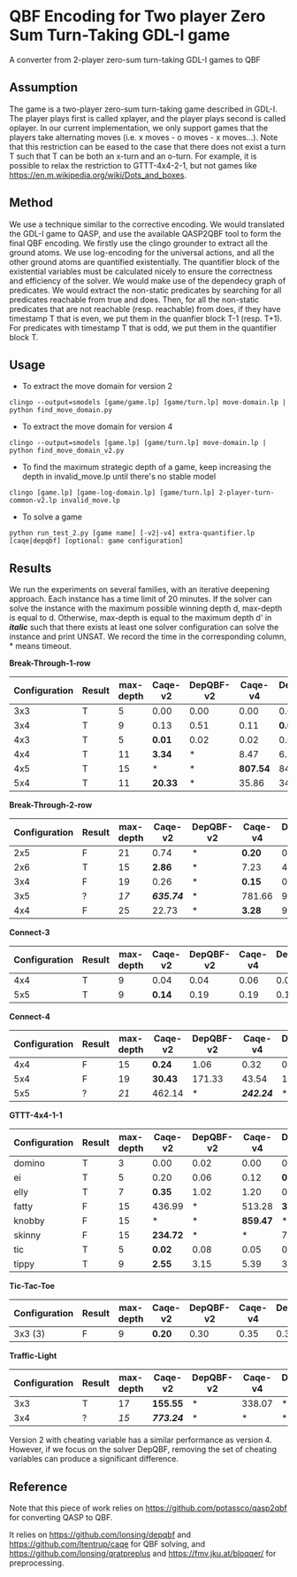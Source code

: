 # QBF Encoding for Two player Zero Sum Turn-Taking GDL-I game
A converter from 2-player zero-sum turn-taking GDL-I games to QBF

## Assumption

The game is a two-player zero-sum turn-taking game described in GDL-I. The player plays first is called xplayer, and
the player plays second is called oplayer. In our current implementation, we only support games that the players take
alternating moves (i.e. x moves - o moves - x moves...). Note that this restriction can be eased to the case that there does
not exist a turn T such that T can be both an x-turn and an o-turn. For example, it is possible to relax the restriction 
to GTTT-4x4-2-1, but not games like https://en.m.wikipedia.org/wiki/Dots_and_boxes.

## Method

We use a technique similar to the corrective encoding. We would translated the GDL-I game to QASP, and use the available QASP2QBF tool to form the final QBF encoding. We firstly use the clingo grounder to extract all the ground atoms. We use log-encoding for the universal actions, and all the other ground atoms are quantified existentially. The quantifier block of the existential variables must be calculated nicely to ensure the correctness and efficiency of the solver. We would make use of the dependecy graph of predicates. We would extract
the non-static predicates by searching for all predicates reachable from true and does. Then, for all the non-static predicates that are not reachable (resp. reachable) from does, if they have timestamp T that is even, we put them in the quanfier block T-1 (resp. T+1). For predicates with timestamp T that is odd, we put them in the quantifier block T.

## Usage

* To extract the move domain for version 2

```
clingo --output=smodels [game/game.lp] [game/turn.lp] move-domain.lp | python find_move_domain.py

```

* To extract the move domain for version 4

```
clingo --output=smodels [game.lp] [game/turn.lp] move-domain.lp | python find_move_domain_v2.py

```

* To find the maximum strategic depth of a game, keep increasing the depth in invalid_move.lp until there's no stable model

```
clingo [game.lp] [game-log-domain.lp] [game/turn.lp] 2-player-turn-common-v2.lp invalid_move.lp

```

* To solve a game

```
python run_test_2.py [game name] [-v2|-v4] extra-quantifier.lp [caqe|depqbf] [optional: game configuration]

```

## Results

We run the experiments on several families, with an iterative deepening approach. Each instance has a time limit of 20 minutes. If the solver can solve the instance with the maximum possible winning depth d, max-depth is equal to d. Otherwise,
max-depth is equal to the maximum depth d' in ***italic*** such that there exists at least one solver configuration can solve the instance and print UNSAT. We record the time in the corresponding column, * means timeout.

**Break-Through-1-row**

Configuration | Result | max-depth | Caqe-v2  | DepQBF-v2 | Caqe-v4 | DepQBF-v4
--- | --- | --- | --- | --- | --- | ---
3x3 | T | 5 | 0.00 | 0.00 | 0.00 | 0.00
3x4 | T | 9 | 0.13 | 0.51 | 0.11 | **0.07**
4x3 | T | 5 | **0.01** | 0.02 | 0.02 | 0.05
4x4 | T | 11 | **3.34** | * | 8.47 | 6.39
4x5 | T | 15 | * | * | **807.54** | 844.01
5x4 | T | 11 | **20.33** | * | 35.86 | 34.06

**Break-Through-2-row**

Configuration | Result | max-depth | Caqe-v2  | DepQBF-v2 | Caqe-v4 | DepQBF-v4
--- | --- | --- | --- | --- | --- | ---
2x5 | F | 21 | 0.74 | * | **0.20** | 0.78
2x6 | T | 15 | **2.86** | * | 7.23 | 4.74
3x4 | F | 19 | 0.26 | * | **0.15** | 0.39
3x5 | ? | *17* | ***635.74*** | * | 781.66 | 904.67
4x4 | F | 25 | 22.73 | * | **3.28** | 95.05

**Connect-3**

Configuration | Result | max-depth | Caqe-v2  | DepQBF-v2 | Caqe-v4 | DepQBF-v4
--- | --- | --- | --- | --- | --- | ---
4x4 | T | 9 | 0.04 | 0.04 | 0.06 | 0.04
5x5 | T | 9 | **0.14** | 0.19 | 0.19 | 0.17

**Connect-4**

Configuration | Result | max-depth | Caqe-v2  | DepQBF-v2 | Caqe-v4 | DepQBF-v4
--- | --- | --- | --- | --- | --- | ---
4x4 | F | 15 | **0.24** | 1.06 | 0.32 | 0.54
5x4 | F | 19 | **30.43** | 171.33 | 43.54 | 122.42
5x5 | ? | *21* | 462.14 | * | ***242.24*** | *

**GTTT-4x4-1-1**

Configuration | Result | max-depth | Caqe-v2  | DepQBF-v2 | Caqe-v4 | DepQBF-v4
--- | --- | --- | --- | --- | --- | ---
domino | T | 3 | 0.00 | 0.02 | 0.00 | 0.00
ei | T | 5 | 0.20 | 0.06 | 0.12 | **0.05**
elly | T | 7 | **0.35** | 1.02 | 1.20 | 0.58
fatty | F | 15 | 436.99 | * | 513.28 | **336.32**
knobby | F | 15 | * | * | **859.47** | *
skinny | F | 15 | **234.72** | * | * | 795.51
tic | T | 5 | **0.02** | 0.08 | 0.05 | 0.08
tippy | T | 9 | **2.55** | 3.15 | 5.39 | 3.64

**Tic-Tac-Toe**

Configuration | Result | max-depth | Caqe-v2  | DepQBF-v2 | Caqe-v4 | DepQBF-v4
--- | --- | --- | --- | --- | --- | ---
3x3 (3) | F | 9 | **0.20** | 0.30 | 0.35 | 0.33

**Traffic-Light**

Configuration | Result | max-depth | Caqe-v2  | DepQBF-v2 | Caqe-v4 | DepQBF-v4
--- | --- | --- | --- | --- | --- | ---
3x3 | T | 17 | **155.55** | * | 338.07 | *
3x4 | ? | *15* | ***773.24*** | * | * | *


Version 2 with cheating variable has a similar performance as version 4. However, if we focus on the solver DepQBF, removing the
set of cheating variables can produce a significant difference.

## Reference

Note that this piece of work relies on https://github.com/potassco/qasp2qbf for converting QASP to QBF.

It relies on https://github.com/lonsing/depqbf and https://github.com/ltentrup/caqe for QBF solving, and 
https://github.com/lonsing/qratpreplus and https://fmv.jku.at/bloqqer/ for preprocessing.


